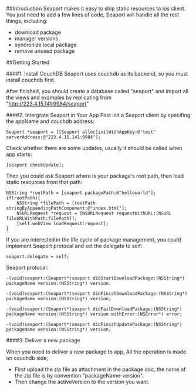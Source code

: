 ##Introduction
Seaport makes it easy to ship static resources to ios client. You just need to add a few lines of code, Seaport will handle all the rest things, including:

* download package
* manager versions
* syncronize local package
* remove unused package



##Getting Started

####1. Install CouchDB
Seaport uses couchdb as its backend, so you must install couchdb first. 

After finished, you should create a database called "seaport" and import all the views and examples by replicating from "http://223.4.15.141:9984/seaport"

####2. Intergrate Seaport in Your App
First init a Seaport client by specifing the appName and couchdb address:

	Seaport *seaport = [[Seaport alloc]initWithAppKey:@"test" serverAddress:@"223.4.15.141:9984"];
	
Check whether there are some updates, usually it should be called when app starts:

	[seaport checkUpdate];
	
Then you could ask Seaport where is your package's root path, then load static resources from that path:

	NSString *rootPath = [seaport packagePath:@"helloworld"];
	if(rootPath){
        NSString *filePath = [rootPath stringByAppendingPathComponent:@"index.html"];
        NSURLRequest *request = [NSURLRequest requestWithURL:[NSURL fileURLWithPath:filePath]];
        [self.webView loadRequest:request];
    }
	
If you are interested in the life cycle of package management, you could implement Seaport protocal and set the delegate to self:

	seaport.delegate = self;


Seaport protocal:

	-(void)seaport:(Seaport*)seaport didStartDownloadPackage:(NSString*) packageName version:(NSString*) version;
	
	-(void)seaport:(Seaport*)seaport didFinishDownloadPackage:(NSString*) packageName version:(NSString*) version;
	
	-(void)seaport:(Seaport*)seaport didFailDownloadPackage:(NSString*) packageName version:(NSString*) version withError:(NSError*) error;
	
	-(void)seaport:(Seaport*)seaport didFinishUpdatePackage:(NSString*) packageName version:(NSString*) version;	


####3. Deliver a new package

When you need to deliver a new package to app, All the operation is made on couchdb side;

* First upload the zip file as attachment in the package doc, the name of  the zip file is by convention "packageName-version".
* Then change the activeVersion to the version you want.

